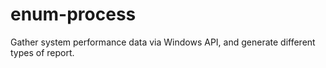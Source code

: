 enum-process
===========

Gather system performance data via Windows API, and generate different types of report.
